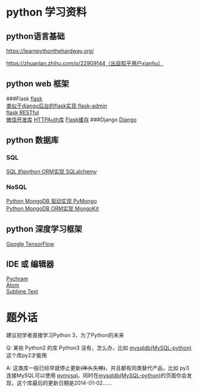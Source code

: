 # python 学习资料
## python语言基础
https://learnpythonthehardway.org/

https://zhuanlan.zhihu.com/p/22909144（出自知乎用户xianhu）

## python web 框架
###Flask
[flask](http://flask.pocoo.org/docs/0.11/)  
[类似于django后台的flask实现 flask-admin](http://flask-admin.readthedocs.org)   
[flask RESTful](http://www.pythondoc.com/Flask-RESTful/quickstart.html)  
[微信开发库](http://wechatpy.readthedocs.io/zh_CN/master/install.html)
[HTTPAuth库](https://flask-httpauth.readthedocs.io/en/latest/)
[Flask缓存](http://www.pythondoc.com/flask-cache/#id4)
###Django
[Django](https://www.djangoproject.com/)  

## python 数据库
### SQL
[SQL 的python ORM实现 SQLalchemy ](http://docs.sqlalchemy.org/en/rel_1_1/)  
### NoSQL 
[Python MongoDB 驱动实现 PyMongo](http://api.mongodb.com/python/current/)    
[Python MongoDB ORM实现 MongoKit](https://github.com/TaylorHere/mongokit)  

## python 深度学习框架
[Google TensorFlow](http://www.tensorfly.cn/tfdoc/get_started/introduction.html)

## IDE 或 编辑器
[Pychram](https://www.jetbrains.com/pycharm/)  
[Atom](https://atom.io/)  
[Sublime Text](http://www.sublimetext.com)  


# 题外话

建议初学者直接学习Python 3，为了Python的未来

Q: 某些 Python2 的库 Python3 没有，怎么办，比如 [mysqldb(MySQL-python)](https://pypi.python.org/pypi/MySQL-python/1.2.5) 这个库py2才能用

A: 这类库一般已经早就停止更新~~(年久失修)~~，并且都有同类替代产品，比如 py3 连接MySQL可以使用 [pymysql](https://pypi.python.org/pypi/PyMySQL)。同时在[mysqldb(MySQL-python)](https://pypi.python.org/pypi/MySQL-python/1.2.5)的页面你会发现，这个库最后的更新日期是2014-01-02……
